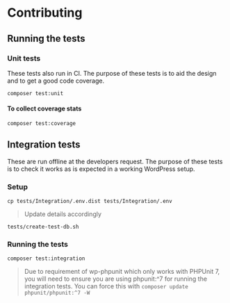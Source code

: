 # Contributing

## Running the tests

### Unit tests

These tests also run in CI. The purpose of these tests is to aid the design and to get a good code coverage.

`composer test:unit`

#### To collect coverage stats

`composer test:coverage`

## Integration tests

These are run offline at the developers request. The purpose of these tests is to check it works as is expected in a working WordPress setup.

### Setup

`cp tests/Integration/.env.dist tests/Integration/.env`

> Update details accordingly

`tests/create-test-db.sh`

### Running the tests

`composer test:integration`

> Due to requirement of wp-phpunit which only works with PHPUnit 7, you will need to ensure you are using phpunit:^7 for running the integration tests. You can force this with `composer update phpunit/phpunit:^7 -W`
